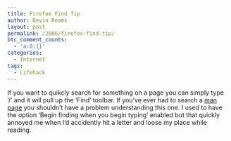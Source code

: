 ```yaml
---
title: Firefox Find Tip
author: Devin Reams
layout: post
permalink: /2006/firefox-find-tip/
btc_comment_counts:
  - 'a:0:{}'
categories:
  - Internet
tags:
  - Lifehack
---
```

If you want to quikcly search for something on a page you can simply type &#8216;/&#8217; and it will pull up the &#8216;Find&#8217; toolbar. If you&#8217;ve ever had to search a [man page][1] you shouldn&#8217;t have a problem understanding this one. I used to have the option &#8216;Begin finding when you begin typing&#8217; enabled but that quickly annoyed me when I&#8217;d accidently hit a letter and loose my place while reading.

 [1]: http://en.wikipedia.org/wiki/Man_pages